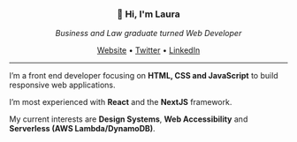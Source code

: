 <h3 align="center">👋  Hi, I'm Laura</h3>
<p align="center"><i>Business and Law graduate turned Web Developer</i></p>
<p align="center">
  <a href="https://lauracarballo.com">Website</a> •
  <a href="https://twitter.com/lcarb14">Twitter</a> •
  <a href="https://lauracarballo.com">LinkedIn</a> 
</p>

---

I’m a front end developer focusing on **HTML, CSS and JavaScript** to build responsive web applications.

I’m most experienced with **React** and the **NextJS** framework.

My current interests are **Design Systems**, **Web Accessibility** and **Serverless (AWS Lambda/DynamoDB)**.






<!--
**lauracarballo/lauracarballo** is a ✨ _special_ ✨ repository because its `README.md` (this file) appears on your GitHub profile.

Here are some ideas to get you started:

- 🔭 I’m currently working on ...
- 🌱 I’m currently learning ...
- 👯 I’m looking to collaborate on ...
- 🤔 I’m looking for help with ...
- 💬 Ask me about ...
- 📫 How to reach me: ...
- 😄 Pronouns: ...
- ⚡ Fun fact: ...
-->
